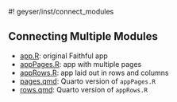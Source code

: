 #! geyser/inst/connect_modules

## Connecting Multiple Modules

- [app.R](https://github.com/byandell/geyser/tree/main/inst/connect_modules/app.R): original Faithful app
- [appPages.R](https://github.com/byandell/geyser/tree/main/inst/connect_modules/appPages.R): app with multiple pages
- [appRows.R](https://github.com/byandell/geyser/tree/main/inst/connect_modules/appRows.R): app laid out in rows and columns
- [pages.qmd](https://github.com/byandell/geyser/tree/main/inst/connect_modules/pages.qmd): Quarto version of `appPages.R`
- [rows.qmd](https://github.com/byandell/geyser/tree/main/inst/connect_modules/rows.qmd): Quarto version of `appRows.R`
